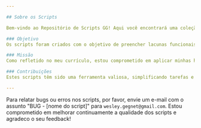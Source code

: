 ```yaml
---

## Sobre os Scripts

Bem-vindo ao Repositório de Scripts GG! Aqui você encontrará uma coleção de scripts desenvolvidos para facilitar as atividades do nosso setor. 

### Objetivo
Os scripts foram criados com o objetivo de preencher lacunas funcionais em algumas plataformas da empresa. Utilizando JavaScript puro, muitas das funcionalidades foram implementadas através do Tampermonkey.

### Missão
Como refletido no meu currículo, estou comprometido em aplicar minhas habilidades para melhorar os processos e sistemas existentes. O desenvolvimento desses scripts é um passo concreto nessa direção.

### Contribuições
Estes scripts têm sido uma ferramenta valiosa, simplificando tarefas e aumentando a eficiência no nosso trabalho diário. Estou ciente de que com aprimoramento contínuo das minhas habilidades e conhecimento, posso ir ainda mais longe.

---
```


Para relatar bugs ou erros nos scripts, por favor, envie um e-mail com o assunto "BUG - [nome do script]" para `wesley.gegnet@gmail.com`. Estou comprometido em melhorar continuamente a qualidade dos scripts e agradeco o seu feedback!
